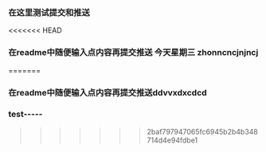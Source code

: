 ### 在这里测试提交和推送

<<<<<<< HEAD
### 在readme中随便输入点内容再提交推送  今天星期三 zhonncncjnjncj

=======
### 在readme中随便输入点内容再提交推送ddvvxdxcdcd

### test-----
>>>>>>> 2baf797947065fc6945b2b4b348714d4e94fdbe1
